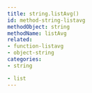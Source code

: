 ```yaml
---
title: string.listAvg()
id: method-string-listavg
methodObject: string
methodName: listAvg
related:
- function-listavg
- object-string
categories:
- string

- list
---
```

